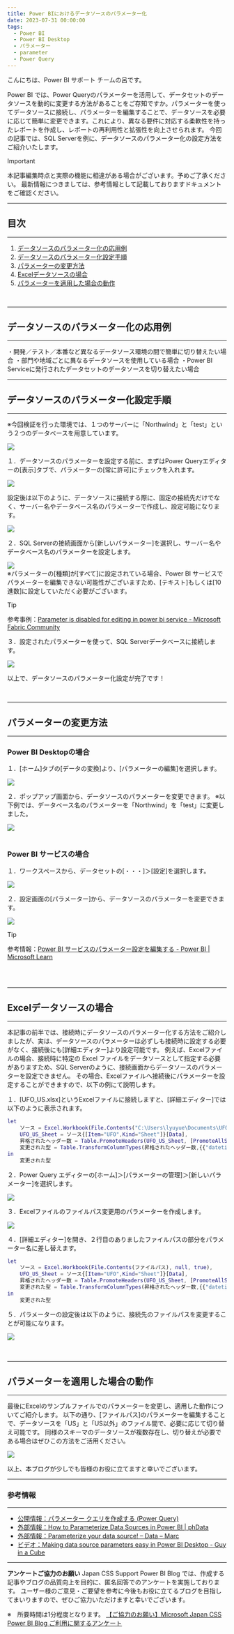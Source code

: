 ```yaml
---
title: Power BIにおけるデータソースのパラメーター化
date: 2023-07-31 00:00:00 
tags:
  - Power BI
  - Power BI Desktop
  - パラメーター
  - parameter
  - Power Query
---
```

こんにちは、Power BI サポート チームの呂です。

Power BI では、Power Queryのパラメーターを活用して、データセットのデータソースを動的に変更する方法があることをご存知ですか。パラメーターを使ってデータソースに接続し、パラメーターを編集することで、データソースを必要に応じて簡単に変更できます。これにより、異なる要件に対応する柔軟性を持ったレポートを作成し、レポートの再利用性と拡張性を向上させられます。
今回の記事では、SQL Serverを例に、データソースのパラメーター化の設定方法をご紹介いたします。

<!-- more -->
> [!IMPORTANT]  
> 本記事編集時点と実際の機能に相違がある場合がございます。予めご了承ください。
> 最新情報につきましては、参考情報として記載しておりますドキュメントをご確認ください。

---
## 目次
---
1. [データソースのパラメーター化の応用例](#データソースのパラメーター化の応用例)
2. [データソースのパラメーター化設定手順](#データソースのパラメーター化設定手順)
3. [パラメーターの変更方法](#パラメーターの変更方法)
4. [Excelデータソースの場合](#Excelデータソースの場合)
4. [パラメーターを適用した場合の動作](#パラメーターを適用した場合の動作)
</br>

---
## データソースのパラメーター化の応用例
---

・開発／テスト／本番など異なるデータソース環境の間で簡単に切り替えたい場合
・部門や地域ごとに異なるデータソースを使用している場合
・Power BI Serviceに発行されたデータセットのデータソースを切り替えたい場合
<br>

---
## データソースのパラメーター化設定手順
---
※今回検証を行った環境では、１つのサーバーに「Northwind」と「test」という２つのデータベースを用意しています。

<div align="left">
<img src="1.png">
</div>

１．データソースのパラメーターを設定する前に、まずはPower Queryエディターの[表示]タブで、パラメーターの[常に許可]にチェックを入れます。

<div align="left">
<img src="2.png">
</div>

設定後は以下のように、データソースに接続する際に、固定の接続先だけでなく、サーバー名やデータベース名のパラメーターで作成し、設定可能になります。

<div align="left">
<img src="3.png">
</div>

２．SQL Serverの接続画面から[新しいパラメーター]を選択し、サーバー名やデータベース名のパラメーターを設定します。
<div align="left">
<img src="4.png">
</div>
※パラメーターの[種類]が[すべて]に設定されている場合、Power BI サービスでパラメーターを編集できない可能性がございますため、[テキスト]もしくは[10進数]に設定していただく必要がございます。

> [!TIP]
> 参考事例：[Parameter is disabled for editing in power bi service - Microsoft Fabric Community](https://community.fabric.microsoft.com/t5/Service/Parameter-is-disabled-for-editing-in-power-bi-service/m-p/398733)

３．設定されたパラメーターを使って、SQL Serverデータベースに接続します。

<div align="left">
<img src="5.png">
</div>

以上で、データソースのパラメーター化設定が完了です！

<br>

---
## パラメーターの変更方法
---

### Power BI Desktopの場合
１．[ホーム]タブの[データの変換]より、[パラメーターの編集]を選択します。

<div align="left">
<img src="6.png">
</div>

２．ポップアップ画面から、データソースのパラメーターを変更できます。
※以下例では、データベース名のパラメーターを「Northwind」を「test」に変更しました。

<div align="left">
<img src="7.png">
</div>
<br>

### Power BI サービスの場合
１．ワークスペースから、データセットの[・・・]＞[設定]を選択します。

<div align="left">
<img src="8.png">
</div>

２．設定画面の[パラメーター]から、データソースのパラメーターを変更できます。

<div align="left">
<img src="9.png">
</div>

> [!TIP]
> 参考情報：[Power BI サービスのパラメーター設定を編集する - Power BI | Microsoft Learn](https://learn.microsoft.com/ja-jp/power-bi/connect-data/service-parameters)
<br>
<br>

---
## Excelデータソースの場合
---

本記事の前半では、接続時にデータソースのパラメーター化する方法をご紹介しましたが、実は、データソースのパラメーターは必ずしも接続時に設定する必要がなく、接続後にも[詳細エディター]より設定可能です。
例えば、Excelファイルの場合、接続時に特定の Excel ファイルをデータソースとして指定する必要がありますため、SQL Serverのように、接続画面からデータソースのパラメーターを設定できません。
その場合、Excelファイルへ接続後にパラメーターを設定することができますので、以下の例にて説明します。

１．[UFO_US.xlsx]というExcelファイルに接続しますと、[詳細エディター]では以下のように表示されます。

```m
let
    ソース = Excel.Workbook(File.Contents("C:\Users\lyuyue\Documents\UFO_US.xlsx"), null, true),
    UFO_US_Sheet = ソース{[Item="UFO",Kind="Sheet"]}[Data],
    昇格されたヘッダー数 = Table.PromoteHeaders(UFO_US_Sheet, [PromoteAllScalars=true]),
    変更された型 = Table.TransformColumnTypes(昇格されたヘッダー数,{{"datetime", type text}, {"city", type text}, {"state", type text}, {"country", type text}, {"shape", type text}, {"duration (seconds)", type number}, {"duration (hours/min)", type text}, {"comments", type text}, {"date posted", type date}, {"latitude", type number}, {"longitude ", type number}})
in
    変更された型
```

２．Power Query エディターの[ホーム]＞[パラメーターの管理]＞[新しいパラメーター]を選択します。

<div align="left">
<img src="10.png">
</div>

３．Excelファイルのファイルパス変更用のパラメーターを作成します。

<div align="left">
<img src="11.png">
</div>

４．[詳細エディター]を開き、２行目のありましたファイルパスの部分をパラメーター名に差し替えます。

```m
let
    ソース = Excel.Workbook(File.Contents(ファイルパス), null, true),
    UFO_US_Sheet = ソース{[Item="UFO",Kind="Sheet"]}[Data],
    昇格されたヘッダー数 = Table.PromoteHeaders(UFO_US_Sheet, [PromoteAllScalars=true]),
    変更された型 = Table.TransformColumnTypes(昇格されたヘッダー数,{{"datetime", type text}, {"city", type text}, {"state", type text}, {"country", type text}, {"shape", type text}, {"duration (seconds)", type number}, {"duration (hours/min)", type text}, {"comments", type text}, {"date posted", type date}, {"latitude", type number}, {"longitude ", type number}})
in
    変更された型
```

５．パラメーターの設定後は以下のように、接続先のファイルパスを変更することが可能になります。

<div align="left">
<img src="12.png">
</div>
<br>
<br>

---
## パラメーターを適用した場合の動作
---

最後にExcelのサンプルファイルでのパラメーターを変更し、適用した動作についてご紹介します。
以下の通り、[ファイルパス]のパラメーターを編集することで、データソースを「US」と「US以外」のファイル間で、必要に応じて切り替え可能です。
同様のスキーマのデータソースが複数存在し、切り替えが必要である場合はぜひこの方法をご活用ください。

<div align="left">
<img src="13.png">
</div>

以上、本ブログが少しでも皆様のお役に立てますと幸いでございます。
<br>

---
### 参考情報
---
-  [公開情報：パラメーター クエリを作成する (Power Query)](https://support.microsoft.com/ja-jp/office/%E3%83%91%E3%83%A9%E3%83%A1%E3%83%BC%E3%82%BF%E3%83%BC-%E3%82%AF%E3%82%A8%E3%83%AA%E3%82%92%E4%BD%9C%E6%88%90%E3%81%99%E3%82%8B-power-query-5eb365bc-3982-4ab2-8830-b205a69e0f33)
-  [外部情報：How to Parameterize Data Sources in Power BI | phData](https://www.phdata.io/blog/how-to-parameterize-data-sources-power-bi/)
-  [外部情報：Parameterize your data source! – Data – Marc](https://data-marc.com/2018/11/15/parameterize-your-data-source/)
-  [ビデオ：Making data source parameters easy in Power BI Desktop - Guy in a Cube](https://www.youtube.com/watch?v=OnaDJkGOmIE)

---

**アンケートご協力のお願い**
Japan CSS Support Power BI Blog では、作成する記事やブログの品質向上を目的に、匿名回答でのアンケートを実施しております。
ユーザー様のご意見・ご要望を参考に今後もお役に立てるブログを目指してまいりますので、ぜひご協力いただけますと幸いでございます。 

※　所要時間は1分程度となります。
[【ご協力のお願い】Microsoft Japan CSS Power BI Blog ご利用に関するアンケート](https://jpbap-sqlbi.github.io/blog/powerbi/pbi_blogsurvey2022/)